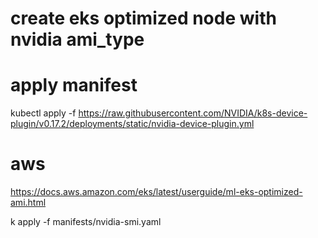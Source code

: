# create eks optimized node with nvidia ami_type
# apply manifest 
kubectl apply -f https://raw.githubusercontent.com/NVIDIA/k8s-device-plugin/v0.17.2/deployments/static/nvidia-device-plugin.yml


# aws
https://docs.aws.amazon.com/eks/latest/userguide/ml-eks-optimized-ami.html

k apply -f manifests/nvidia-smi.yaml